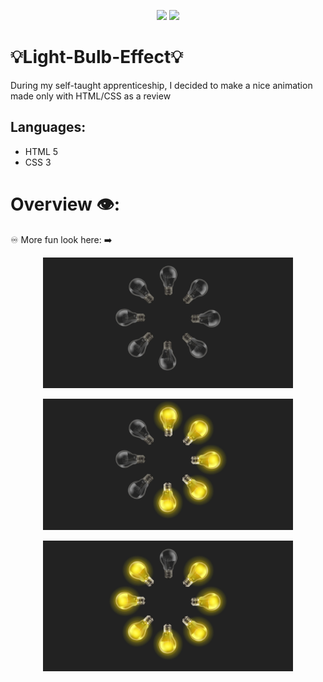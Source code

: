 <p align="center">
  <img src="https://img.shields.io/badge/HTML5-E34F26?style=for-the-badge&logo=html5&logoColor=white">
  <img src="https://img.shields.io/badge/CSS3-1572B6?style=for-the-badge&logo=css3&logoColor=white">
</p>


# 💡Light-Bulb-Effect💡


During my self-taught apprenticeship, I decided to make a nice animation made only with HTML/CSS as a review 


  Languages:
  ----------
   - HTML 5
   - CSS 3


  # Overview  👁️:
  ♾️ More fun look here: ➡️
  



<p align="center">
<img src="img\vue1.jpeg" width="400">
<p align="center">
<img src="img\vue2.jpeg" width="400">
<p align="center">
<img src="img\vue3.jpeg" width="400">
